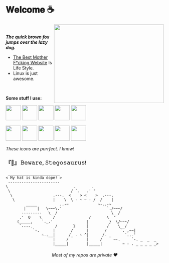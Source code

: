 # **𝐖𝐞𝐥𝐜𝐨𝐦𝐞 ☕**

[<img align="right" src="https://media.giphy.com/media/51Uiuy5QBZNkoF3b2Z/giphy-downsized-large.gif" width="350" height="250"/>](https://daikogit.github.io/vrana)

<br>

***The quick brown fox jumps over the lazy dog.***
- [The Best Mother F*cking Website](https://thebestmotherfucking.website/) Is Life Style.
- Linux is just awesome.

<br>

**Some stuff I use:** 

<img src="http://daikoje.borec.cz/python.png" width="48"/> <img src="http://daikoje.borec.cz/javascript.png" width="48"/> <img src="http://daikoje.borec.cz/kotlin.png" width="48"/> <img src="http://daikoje.borec.cz/html.png" width="48"/> <img src="http://daikoje.borec.cz/css.png" width="48"/>

<img src="http://daikoje.borec.cz/tailwind.png" width="48"/> <img src="http://daikoje.borec.cz/flask.png" width="48"/> <img src="http://daikoje.borec.cz/jquery.png" width="48"/> <img src="http://daikoje.borec.cz/socketio.png" width="48"/> <img src="http://daikoje.borec.cz/sqlite.png" width="48"/>

*These icons are purrfect. I know!*


### **『🚧』 𝙱𝚎𝚠𝚊𝚛𝚎, 𝚂𝚝𝚎𝚐𝚘𝚜𝚊𝚞𝚛𝚞𝚜!**

```text 
 _______________________
< My hat is kinda dope! >
 -----------------------
\                             .       .
 \                           / `.   .' " 
  \                  .---.  <    > <    >  .---.
   \                 |    \  \ - ~ ~ - /  /    |
         _____          ..-~             ~-..-~
        |     |   \~~~\.'                    `./~~~/
       ---------   \__/                        \__/
      .'  O    \     /               /       \  " 
     (_____,    `._.'               |         }  \/~~~/
      `----.          /       }     |        /    \__/
            `-.      |       /      |       /      `. ,~~|
                ~-.__|      /_ - ~ ^|      /- _      `..-'   
                     |     /        |     /     ~-.     `-. _  _  _
                     |_____|        |_____|         ~ - . _ _ _ _ _>

```
<div align="center">
 <h6>Most of my repos are private ❤️</h6>
</div>
